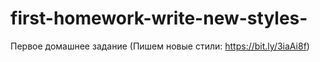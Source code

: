 # first-homework-write-new-styles-
Первое домашнее задание (Пишем новые стили: https://bit.ly/3iaAi8f)
